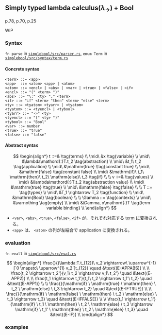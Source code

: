## Simply typed lambda calculus($\lambda_{\rightarrow}$) + Bool

p.78, p.70, p.25

WIP

### Syntax

`fn parse` in [`simplebool/src/parser.rs`](https://github.com/kisepichu/tapl-rs/blob/main/simplebool/src/parser.rs), `enum Term` in [`simplebool/src/syntax/term.rs`](https://github.com/kisepichu/tapl-rs/blob/main/simplebool/src/syntax/term.rs)

#### Concrete syntax

```bnf
<term> ::= <app>
<app>  ::= <atom> <app> | <atom>
<atom> ::= <encl> | <abs> | <var> | <true> | <false> | <if>
<encl> ::= "(" <term> ")"
<abs> ::= "\:" <ty> "." <term>
<if> ::= "if" <term> "then" <term> "else" <term>
<ty> ::= <tyatom> <tyarr> | <tyatom>
<tyatom> ::= <tyencl> | <tybool>
<tyarr> ::= "->" <ty>
<tyencl> ::= "(" <ty> ")"
<tybool> ::= "Bool"
<var> ::= number
<true> ::= "true"
<false> ::= "false"
```

#### Abstract syntax

$$
\begin{align*}
t ::=&   \tag{terms} \\
  \mid\ &x \tag{variable} \\
  \mid\ &\lambda\mathord{:}T.t_2  \tag{abstraction} \\
  \mid\ &t_1\ t_2 \tag{application} \\
  \mid\ &\mathrm{true} \tag{constant true} \\
  \mid\ &\mathrm{false} \tag{constant false} \\
  \mid\ &\mathrm{if}\ t_1\ \mathrm{then}\ t_2\ \mathrm{else}\ t_3 \tag{if} \\
  \\
v ::=&   \tag{values} \\
  \mid\ &\lambda\mathord{:}T.t_2 \tag{abstraction value} \\
  \mid\ &\mathrm{true} \tag{true} \\
  \mid\ &\mathrm{false} \tag{false} \\
  \\
T ::=   \tag{types} \\
  \mid\ &T_1 \rightarrow T_2 \tag{function} \\
  \mid\ &\mathrm{Bool} \tag{boolean} \\
  \\
\Gamma ::=   \tag{contexts} \\
  \mid\ &\varnothing \tag{empty} \\
  \mid\ &\Gamma, x\mathord{:}T \tag{term variable binding} \\
\end{align*}
$$

- `<var>`, `<abs>`, `<true>`, `<false>`, `<if>` が、それぞれ対応する term に変換される。
- `<app>` は、 `<atom>` の列が左結合で application に変換される。

### evaluation

`fn eval1` in [`simplebool/src/eval.rs`](https://github.com/kisepichu/tapl-rs/blob/main/simplebool/src/eval.rs)

$$
\begin{align*}
\frac{}{(\lambda:T.t_{12})\ v_2 \rightarrow\ \uparrow^{-1} [`0 \mapsto\ \uparrow^{1} v_2`]t_{12}} \quad &\text{(E-APPABS)} \\
\\
\frac{t_2 \rightarrow t_2'}{v_1\ t_2 \rightarrow v_1\ t_2'} \quad &\text{(E-APP2)} \\
\\
\frac{t_1 \rightarrow t_1'}{t_1\ t_2 \rightarrow t_1'\ t_2} \quad &\text{(E-APP1)} \\
\\
\frac{}{\mathrm{if} \ \mathrm{true} \ \mathrm{then} \ t_2 \ \mathrm{else} \ t_3 \rightarrow t_2} \quad &\text{(E-IFTRUE)} \\
\\
\frac{}{\mathrm{if} \ \mathrm{false} \ \mathrm{then} \ t_2 \ \mathrm{else} \ t_3 \rightarrow t_3} \quad &\text{(E-IFFALSE)} \\
\\
\frac{t_1 \rightarrow t_1'}{\mathrm{if} \ t_1 \ \mathrm{then} \ t_2 \ \mathrm{else} \ t_3 \rightarrow \mathrm{if} \ t_1' \ \mathrm{then} \ t_2 \ \mathrm{else} \ t_3} \quad &\text{(E-IF)} \\
\end{align*}
$$

### examples
